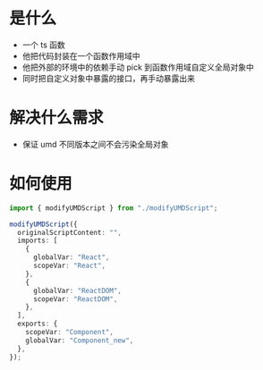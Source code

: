 # 是什么

- 一个 ts 函数
- 他把代码封装在一个函数作用域中
- 他把外部的环境中的依赖手动 pick 到函数作用域自定义全局对象中
- 同时把自定义对象中暴露的接口，再手动暴露出来

# 解决什么需求

- 保证 umd 不同版本之间不会污染全局对象

# 如何使用

```ts
import { modifyUMDScript } from "./modifyUMDScript";

modifyUMDScript({
  originalScriptContent: "",
  imports: [
    {
      globalVar: "React",
      scopeVar: "React",
    },
    {
      globalVar: "ReactDOM",
      scopeVar: "ReactDOM",
    },
  ],
  exports: {
    scopeVar: "Component",
    globalVar: "Component_new",
  },
});
```
